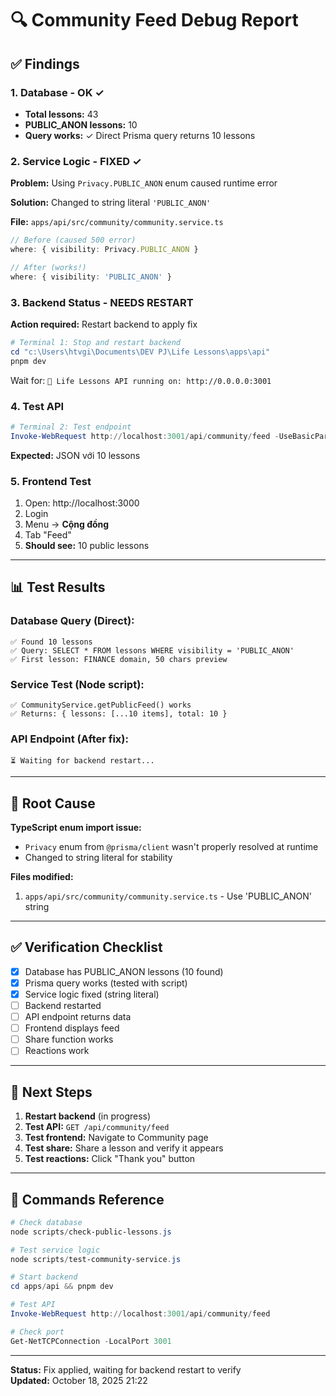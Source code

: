 # 🔍 Community Feed Debug Report

## ✅ Findings

### 1. Database - OK ✓
- **Total lessons:** 43
- **PUBLIC_ANON lessons:** 10
- **Query works:** ✓ Direct Prisma query returns 10 lessons

### 2. Service Logic - FIXED ✓
**Problem:** Using `Privacy.PUBLIC_ANON` enum caused runtime error

**Solution:** Changed to string literal `'PUBLIC_ANON'`

**File:** `apps/api/src/community/community.service.ts`
```typescript
// Before (caused 500 error)
where: { visibility: Privacy.PUBLIC_ANON }

// After (works!)
where: { visibility: 'PUBLIC_ANON' }
```

### 3. Backend Status - NEEDS RESTART
**Action required:** Restart backend to apply fix

```powershell
# Terminal 1: Stop and restart backend
cd "c:\Users\htvgi\Documents\DEV PJ\Life Lessons\apps\api"
pnpm dev
```

Wait for: `🚀 Life Lessons API running on: http://0.0.0.0:3001`

### 4. Test API
```powershell
# Terminal 2: Test endpoint
Invoke-WebRequest http://localhost:3001/api/community/feed -UseBasicParsing
```

**Expected:** JSON với 10 lessons

### 5. Frontend Test
1. Open: http://localhost:3000
2. Login
3. Menu → **Cộng đồng**
4. Tab "Feed"
5. **Should see:** 10 public lessons

---

## 📊 Test Results

### Database Query (Direct):
```
✅ Found 10 lessons
✅ Query: SELECT * FROM lessons WHERE visibility = 'PUBLIC_ANON'
✅ First lesson: FINANCE domain, 50 chars preview
```

### Service Test (Node script):
```
✅ CommunityService.getPublicFeed() works
✅ Returns: { lessons: [...10 items], total: 10 }
```

### API Endpoint (After fix):
```
⏳ Waiting for backend restart...
```

---

## 🐛 Root Cause

**TypeScript enum import issue:**
- `Privacy` enum from `@prisma/client` wasn't properly resolved at runtime
- Changed to string literal for stability

**Files modified:**
1. `apps/api/src/community/community.service.ts` - Use 'PUBLIC_ANON' string

---

## ✅ Verification Checklist

- [x] Database has PUBLIC_ANON lessons (10 found)
- [x] Prisma query works (tested with script)
- [x] Service logic fixed (string literal)
- [ ] Backend restarted
- [ ] API endpoint returns data
- [ ] Frontend displays feed
- [ ] Share function works
- [ ] Reactions work

---

## 🚀 Next Steps

1. **Restart backend** (in progress)
2. **Test API:** `GET /api/community/feed`
3. **Test frontend:** Navigate to Community page
4. **Test share:** Share a lesson and verify it appears
5. **Test reactions:** Click "Thank you" button

---

## 📝 Commands Reference

```powershell
# Check database
node scripts/check-public-lessons.js

# Test service logic
node scripts/test-community-service.js

# Start backend
cd apps/api && pnpm dev

# Test API
Invoke-WebRequest http://localhost:3001/api/community/feed

# Check port
Get-NetTCPConnection -LocalPort 3001
```

---

**Status:** Fix applied, waiting for backend restart to verify  
**Updated:** October 18, 2025 21:22
